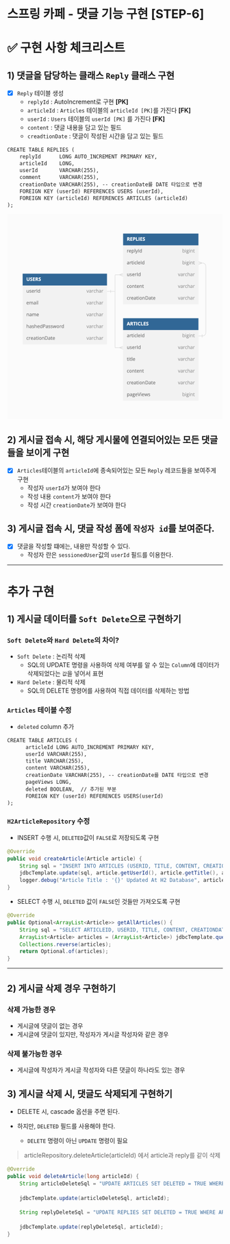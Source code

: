 스프링 카페 - 댓글 기능 구현 [STEP-6]
===

# ✅ 구현 사항 체크리스트

## 1) 댓글을 담당하는 클래스 ```Reply``` 클래스 구현

- [X] ```Reply``` 테이블 생성
    - ```replyId``` : AutoIncrement로 구현 **[PK]**
    - ```articleId``` : ```Articles``` 테이블의 ```articleId [PK]```를 가진다 **[FK]**
    - ```userId``` : ```Users``` 테이블의 ```userId [PK]``` 를 가진다 **[FK]**
    - ```content``` : 댓글 내용을 담고 있는 필드
    - ```creadtionDate``` : 댓글이 작성된 시간을 담고 있는 필드

```
CREATE TABLE REPLIES (
    replyId      LONG AUTO_INCREMENT PRIMARY KEY,
    articleId    LONG,
    userId       VARCHAR(255),
    comment      VARCHAR(255),
    creationDate VARCHAR(255), -- creationDate를 DATE 타입으로 변경
    FOREIGN KEY (userId) REFERENCES USERS (userId),
    FOREIGN KEY (articleId) REFERENCES ARTICLES (articleId)
);
```

![img.png](img/img_5.png)


## 2) 게시글 접속 시, 해당 게시물에 연결되어있는 모든 댓글들을 보이게 구현

- [x] ```Articles```테이블의 ```articleId```에 종속되어있는 모든 ```Reply``` 레코드들을 보여주게 구현
    - 작성자 ```userId```가 보여야 한다
    - 작성 내용 ```content```가 보여야 한다
    - 작성 시간 ```creationDate```가 보여야 한다

## 3) 게시글 접속 시, 댓글 작성 폼에 ```작성자 id```를 보여준다.

- [x] 댓글을 작성할 떄에는, 내용만 작성할 수 있다.
    - 작성자 란은 ```sessionedUser```값의 ```userId``` 필드를 이용한다.

---

# 추가 구현

## 1) 게시글 데이터를 ```Soft Delete```으로 구현하기

### ```Soft Delete```와 ```Hard Delete```의 차이?
- ```Soft Delete``` : 논리적 삭제
  - SQL의 UPDATE 명령을 사용하여 삭제 여부를 알 수 있는 ```Column```에 데이터가 삭제되었다는 ```값```을 넣어서 표현
- ```Hard Delete``` : 물리적 삭제
  - SQL의 DELETE 명령어를 사용하여 직접 데이터를 삭제하는 방법

### ```Articles``` 테이블 수정
- ```deleted``` column 추가
```
CREATE TABLE ARTICLES (
      articleId LONG AUTO_INCREMENT PRIMARY KEY,
      userId VARCHAR(255),
      title VARCHAR(255),
      content VARCHAR(255),
      creationDate VARCHAR(255), -- creationDate를 DATE 타입으로 변경
      pageViews LONG,
      deleted BOOLEAN,  // 추가된 부분
      FOREIGN KEY (userId) REFERENCES USERS(userId)
);
```

### ```H2ArticleRepository``` 수정
- INSERT 수행 시, ```DELETED```값이 ```FALSE```로 저장되도록 구현
```java
@Override
public void createArticle(Article article) {
    String sql = "INSERT INTO ARTICLES (USERID, TITLE, CONTENT, CREATIONDATE, PAGEVIEWS, DELETED) VALUES (?, ?, ?, ?, ?, false)";
    jdbcTemplate.update(sql, article.getUserId(), article.getTitle(), article.getContent(), article.getCreationDate().toString(), article.getPageViews());
    logger.debug("Article Title : '{}' Updated At H2 Database", article.getTitle());
}
```

- SELECT 수행 시, ```DELETED``` 값이 ```FALSE```인 것들만 가져오도록 구현
```java
@Override
public Optional<ArrayList<Article>> getAllArticles() {
    String sql = "SELECT ARTICLEID, USERID, TITLE, CONTENT, CREATIONDATE, PAGEVIEWS FROM ARTICLES WHERE DELETED = FALSE";
    ArrayList<Article> articles = (ArrayList<Article>) jdbcTemplate.query(sql, new ArticleRowMapper());
    Collections.reverse(articles);
    return Optional.of(articles);
}
```

---

## 2) 게시글 삭제 경우 구현하기
### 삭제 가능한 경우
- 게시글에 댓글이 없는 경우
- 게시글에 댓글이 있지만, 작성자가 게시글 작성자와 같은 경우

### 삭제 불가능한 경우
- 게시글에 작성자가 게시글 작성자와 다른 댓글이 하나라도 있는 경우

## 3) 게시글 삭제 시, 댓글도 삭제되게 구현하기
- DELETE 시, cascade 옵션을 주면 된다.

- 하지만, ```DELETED``` 필드를 사용해야 한다.
  - ```DELETE``` 명령이 아닌 ```UPDATE``` 명령이 필요
> articleRepository.deleteArticle(articleId) 에서 article과 reply를 같이 삭제

```java
@Override
public void deleteArticle(long articleId) {
    String articleDeleteSql = "UPDATE ARTICLES SET DELETED = TRUE WHERE ARTICLEID = ?";

    jdbcTemplate.update(articleDeleteSql, articleId);

    String replyDeleteSql = "UPDATE REPLIES SET DELETED = TRUE WHERE ARTICLEID = ?";

    jdbcTemplate.update(replyDeleteSql, articleId);
}
```
